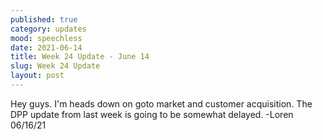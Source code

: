 ```yaml
---
published: true
category: updates
mood: speechless
date: 2021-06-14
title: Week 24 Update - June 14
slug: Week 24 Update
layout: post
---
```



Hey guys.  I'm heads down on goto market and customer acquisition.  The DPP update from last week is going to be somewhat delayed.  -Loren 06/16/21

<!--more-->


    
